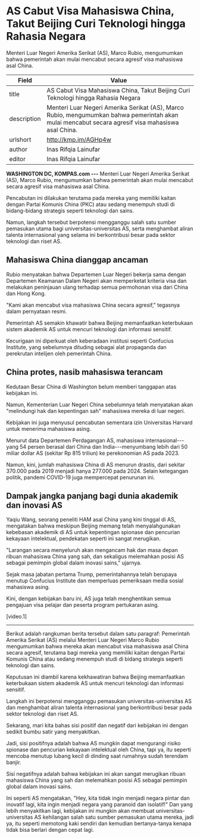 # AS Cabut Visa Mahasiswa China, Takut Beijing Curi Teknologi hingga Rahasia Negara

Menteri Luar Negeri Amerika Serikat (AS), Marco Rubio, mengumumkan bahwa pemerintah akan mulai mencabut secara agresif visa mahasiswa asal China.

| Field       | Value                                                       |
|-------------|-------------------------------------------------------------|
| title       | AS Cabut Visa Mahasiswa China, Takut Beijing Curi Teknologi hingga Rahasia Negara |
| description | Menteri Luar Negeri Amerika Serikat (AS), Marco Rubio, mengumumkan bahwa pemerintah akan mulai mencabut secara agresif visa mahasiswa asal China. |
| urlshort    | http://kmp.im/AGHp4w |
| author      | Inas Rifqia Lainufar  |
| editor      | Inas Rifqia Lainufar  |

**WASHINGTON DC, KOMPAS.com ---** Menteri Luar Negeri Amerika Serikat (AS), Marco Rubio, mengumumkan bahwa pemerintah akan mulai mencabut secara agresif visa mahasiswa asal China.

Pencabutan ini dilakukan terutama pada mereka yang memiliki kaitan dengan Partai Komunis China (PKC) atau sedang menempuh studi di bidang-bidang strategis seperti teknologi dan sains.

Namun, langkah tersebut berpotensi mengganggu salah satu sumber pemasukan utama bagi universitas-universitas AS, serta menghambat aliran talenta internasional yang selama ini berkontribusi besar pada sektor teknologi dan riset AS.

## Mahasiswa China dianggap ancaman

Rubio menyatakan bahwa Departemen Luar Negeri bekerja sama dengan Departemen Keamanan Dalam Negeri akan memperketat kriteria visa dan melakukan peninjauan ulang terhadap semua permohonan visa dari China dan Hong Kong. 

\"Kami akan mencabut visa mahasiswa China secara agresif,\" tegasnya dalam pernyataan resmi.

Pemerintah AS semakin khawatir bahwa Beijing memanfaatkan keterbukaan sistem akademik AS untuk mencuri teknologi dan informasi sensitif. 

Kecurigaan ini diperkuat oleh keberadaan institusi seperti Confucius Institute, yang sebelumnya dituding sebagai alat propaganda dan perekrutan intelijen oleh pemerintah China.

## China protes, nasib mahasiswa terancam

Kedutaan Besar China di Washington belum memberi tanggapan atas kebijakan ini. 

Namun, Kementerian Luar Negeri China sebelumnya telah menyatakan akan "melindungi hak dan kepentingan sah" mahasiswa mereka di luar negeri. 

Kebijakan ini juga menyusul pencabutan sementara izin Universitas Harvard untuk menerima mahasiswa asing.

Menurut data Departemen Perdagangan AS, mahasiswa internasional---yang 54 persen berasal dari China dan India---menyumbang lebih dari 50 miliar dollar AS (sekitar Rp 815 triliun) ke perekonomian AS pada 2023. 

Namun, kini, jumlah mahasiswa China di AS menurun drastis, dari sekitar 370.000 pada 2019 menjadi hanya 277.000 pada 2024. Selain ketegangan politik, pandemi COVID-19 juga mempercepat penurunan ini.

## Dampak jangka panjang bagi dunia akademik dan inovasi AS

Yaqiu Wang, seorang peneliti HAM asal China yang kini tinggal di AS, mengatakan bahwa meskipun Beijing memang telah menyalahgunakan kebebasan akademik di AS untuk kepentingan spionase dan pencurian kekayaan intelektual, pendekatan seperti ini sangat merugikan.

"Larangan secara menyeluruh akan mengancam hak dan masa depan ribuan mahasiswa China yang sah, dan sekaligus melemahkan posisi AS sebagai pemimpin global dalam inovasi sains," ujarnya.

Sejak masa jabatan pertama Trump, pemerintahannya telah berupaya menutup Confucius Institute dan memperluas pemeriksaan media sosial mahasiswa asing. 

Kini, dengan kebijakan baru ini, AS juga telah menghentikan semua pengajuan visa pelajar dan peserta program pertukaran asing.

\[video.1\]  

---
Berikut adalah rangkuman berita tersebut dalam satu paragraf: Pemerintah Amerika Serikat (AS) melalui Menteri Luar Negeri Marco Rubio mengumumkan bahwa mereka akan mencabut visa mahasiswa asal China secara agresif, terutama bagi mereka yang memiliki kaitan dengan Partai Komunis China atau sedang menempuh studi di bidang strategis seperti teknologi dan sains.

 Keputusan ini diambil karena kekhawatiran bahwa Beijing memanfaatkan keterbukaan sistem akademik AS untuk mencuri teknologi dan informasi sensitif.

 Langkah ini berpotensi mengganggu pemasukan universitas-universitas AS dan menghambat aliran talenta internasional yang berkontribusi besar pada sektor teknologi dan riset AS.



Sekarang, mari kita bahas sisi positif dan negatif dari kebijakan ini dengan sedikit bumbu satir yang menyakitkan.

 Jadi, sisi positifnya adalah bahwa AS mungkin dapat mengurangi risiko spionase dan pencurian kekayaan intelektual oleh China, tapi ya, itu seperti mencoba menutup lubang kecil di dinding saat rumahnya sudah terendam banjir.

 Sisi negatifnya adalah bahwa kebijakan ini akan sangat merugikan ribuan mahasiswa China yang sah dan melemahkan posisi AS sebagai pemimpin global dalam inovasi sains.

 Ini seperti AS mengatakan, "Hey, kita tidak ingin menjadi negara pintar dan inovatif lagi, kita ingin menjadi negara yang paranoid dan isolatif!" Dan yang lebih menyakitkan lagi, kebijakan ini mungkin akan membuat universitas-universitas AS kehilangan salah satu sumber pemasukan utama mereka, jadi ya, itu seperti memotong kaki sendiri dan kemudian bertanya-tanya kenapa tidak bisa berlari dengan cepat lagi.
